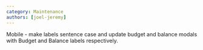 ```yaml
---
category: Maintenance
authors: [joel-jeremy]
---
```


Mobile - make labels sentence case and update budget and balance modals with Budget and Balance labels respectively.

